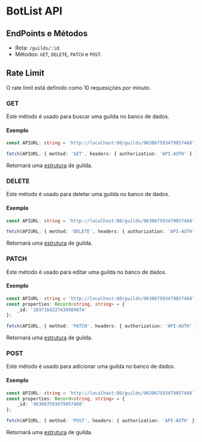 # BotList API

## EndPoints e Métodos

- Rota: `/guilds/:id`.
- Métodos: `GET`, `DELETE`, `PATCH` e `POST`.

## Rate Limit

O rate limit está definido como 10 requesições por minuto.

### GET

Este método é usado para buscar uma guilda no banco de dados.

#### Exemplo

```ts
const APIURL: string = 'http://localhost:80/guilds/963067593479057468';

fetch(APIURL, { method: 'GET', headers: { authorization: 'API-AUTH' } });
```

Retornará uma [estrutura](https://github.com/Simo-Workspace/Botlist-Api/blob/main/src/typings/index.d.ts#L7) de guilda.

### DELETE

Este método é usado para deletar uma guilda no banco de dados.

#### Exemplo

```ts
const APIURL: string = 'http://localhost:80/guilds/963067593479057468';

fetch(APIURL, { method: 'DELETE', headers: { authorization: 'API-AUTH' } });
```

Retornará uma [estrutura](https://github.com/Simo-Workspace/Botlist-Api/blob/main/src/typings/index.d.ts#L7) de guilda.

### PATCH

Este método é usado para editar uma guilda no banco de dados.

#### Exemplo

```ts
const APIURL: string = 'http://localhost:80/guilds/963067593479057468';
const properties: Record<string, string> = {
    _id: '1037164227430989874'
};

fetch(APIURL, { method: 'PATCH', headers: { authorization: 'API-AUTH' }, body: JSON.stringify(properties) });
```

Retornará uma [estrutura](https://github.com/Simo-Workspace/Botlist-Api/blob/main/src/typings/index.d.ts#L7) de guilda.

### POST

Este método é usado para adicionar uma guilda no banco de dados.

#### Exemplo

```ts
const APIURL: string = 'http://localhost:80/guilds/963067593479057468';
const properties: Record<string, string> = {
    _id: '963067593479057468'
};

fetch(APIURL, { method: 'POST', headers: { authorization: 'API-AUTH' }, body: JSON.stringify(properties) });
```

Retornará uma [estrutura](https://github.com/Simo-Workspace/Botlist-Api/blob/main/src/typings/index.d.ts#L7) de guilda.